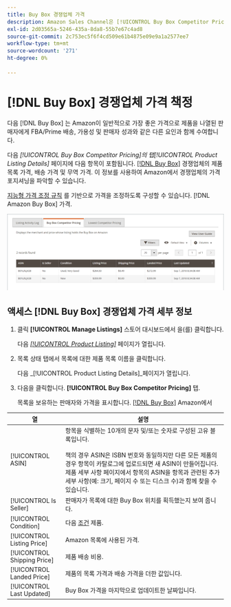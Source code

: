 ```yaml
---
title: Buy Box 경쟁업체 가격
description: Amazon Sales Channel은 [!UICONTROL Buy Box Competitor Pricing] Amazon에서 경쟁업체의 가격 포지셔닝 방법을 이해하는 데 도움이 되는 탭입니다.
exl-id: 2d03565a-5246-435a-8da8-55b7e67c4ad8
source-git-commit: 2c753ec5f6f4cd509e61b4875e09e9a1a2577ee7
workflow-type: tm+mt
source-wordcount: '271'
ht-degree: 0%

---
```


# [!DNL Buy Box] 경쟁업체 가격 책정

다음 [!DNL Buy Box] 는 Amazon이 일반적으로 가장 좋은 가격으로 제품을 나열된 판매자에게 FBA/Prime 배송, 가용성 및 판매자 성과와 같은 다른 요인과 함께 수여합니다.

다음 _[!UICONTROL Buy Box Competitor Pricing]_의 탭_[!UICONTROL Product Listing Details]_ 페이지에 다음 항목이 포함됩니다. [[!DNL Buy Box]](./buy-box-competitor-pricing.md) 경쟁업체의 제품 목록 가격, 배송 가격 및 무역 가격. 이 정보를 사용하여 Amazon에서 경쟁업체의 가격 포지셔닝을 파악할 수 있습니다.

[지능형 가격 조정 규칙](./intelligent-repricing-rules.md) 를 기반으로 가격을 조정하도록 구성할 수 있습니다. [!DNL Amazon Buy Box] 가격.

![Buy Box 경쟁업체 가격 세부 정보](assets/amazon-listing-details-buy-box.png)

## 액세스 [!DNL Buy Box] 경쟁업체 가격 세부 정보

1. 클릭 **[!UICONTROL Manage Listings]** 스토어 대시보드에서 을(를) 클릭합니다.

   다음 [_[!UICONTROL Product Listing]_](./managing-product-listings.md) 페이지가 열립니다.

1. 목록 상태 탭에서 목록에 대한 제품 목록 이름을 클릭합니다.

   다음 _[!UICONTROL Product Listing Details]_페이지가 열립니다.

1. 다음을 클릭합니다. **[!UICONTROL Buy Box Competitor Pricing]** 탭.

   목록을 보유하는 판매자와 가격을 표시합니다. [[!DNL Buy Box]](./buy-box-competitor-pricing.md) Amazon에서

| 열 | 설명 |
|--- |--- |
| [!UICONTROL ASIN] | 항목을 식별하는 10개의 문자 및/또는 숫자로 구성된 고유 블록입니다.<br><br>책의 경우 ASIN은 ISBN 번호와 동일하지만 다른 모든 제품의 경우 항목이 카탈로그에 업로드되면 새 ASIN이 만들어집니다. 제품 세부 사항 페이지에서 항목의 ASIN을 항목과 관련된 추가 세부 사항(예: 크기, 페이지 수 또는 디스크 수)과 함께 찾을 수 있습니다. |
| [!UICONTROL Is Seller] | 판매자가 목록에 대한 Buy Box 위치를 획득했는지 보여 줍니다. |
| [!UICONTROL Condition] | 다음 [조건](./product-listing-condition.md) 제품. |
| [!UICONTROL Listing Price] | Amazon 목록에 사용된 가격. |
| [!UICONTROL Shipping Price] | 제품 배송 비용. |
| [!UICONTROL Landed Price] | 제품의 목록 가격과 배송 가격을 더한 값입니다. |
| [!UICONTROL Last Updated] | Buy Box 가격을 마지막으로 업데이트한 날짜입니다. |
